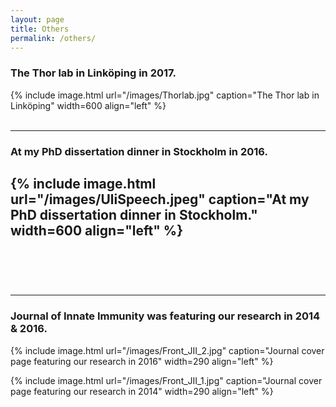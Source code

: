 ```yaml
---
layout: page
title: Others
permalink: /others/
---
```

### The Thor lab in Linköping in 2017.
{% include image.html url="/images/Thorlab.jpg" caption="The Thor lab in Linköping" width=600 align="left" %} <br><br> <!-- Add line break -->
<!-- Add line break -->
<!-- Add line break -->
---
### At my PhD dissertation dinner in Stockholm in 2016.
{% include image.html url="/images/UliSpeech.jpeg" caption="At my PhD dissertation dinner in Stockholm." width=600 align="left" %}
<br><br> <!-- Add line break -->
---

<br><br> <!-- Add line break -->

<hr> <!-- Horizontal line for visual separation -->

### Journal of Innate Immunity was featuring our research in 2014 & 2016.
{% include image.html url="/images/Front_JII_2.jpg" caption="Journal cover page featuring our research in 2016" width=290 align="left" %}

{% include image.html url="/images/Front_JII_1.jpg" caption="Journal cover page featuring our research in 2014" width=290 align="left" %} <br><br>





